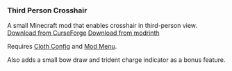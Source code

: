 ### Third Person Crosshair

A small Minecraft mod that enables crosshair in third-person view. [Download from CurseForge](https://www.curseforge.com/minecraft/mc-mods/third-person-crosshair-fabric/files/all) [Download from modrinth](https://modrinth.com/mod/third-person-crosshair-fabric/versions)

Requires [Cloth Config](https://www.curseforge.com/minecraft/mc-mods/cloth-config) and [Mod Menu](https://www.curseforge.com/minecraft/mc-mods/modmenu).

Also adds a small bow draw and trident charge indicator as a bonus feature.